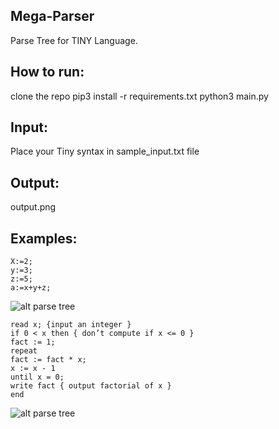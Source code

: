 ## Mega-Parser
Parse Tree for TINY Language.

## How to run:
clone the repo
pip3 install -r requirements.txt
python3 main.py

## Input:
Place your Tiny syntax in sample_input.txt file

## Output:
output.png

## Examples:

```
X:=2;
y:=3;
z:=5;
a:=x+y+z;
```
![alt parse tree](https://i.ibb.co/WpG4K37/Screenshot-from-2018-12-21-21-04-26.png)
```
read x; {input an integer }
if 0 < x then { don’t compute if x <= 0 }
fact := 1;
repeat
fact := fact * x;
x := x - 1
until x = 0;
write fact { output factorial of x }
end
```
![alt parse tree](https://i.ibb.co/rx9wFNL/Screenshot-from-2018-12-21-21-02-17.png)
